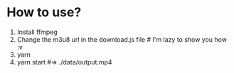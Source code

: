 # How to use?
1. Install ffmpeg
2. Change the m3u8 url in the download.js file # I'm lazy to show you how :v
3. yarn
4. yarn start #=> ./data/output.mp4

